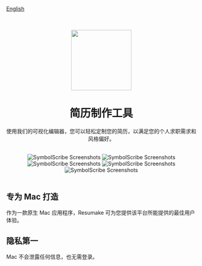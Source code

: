 [English](./README.md)

<div align="center">
	<br />
	<br />
	<img src="https://github.com/jaywcjlove/ResumeRevise/assets/1680273/d6e20801-ff86-4641-9702-1e27bd9e5fa5" width="160" height="160" />
	<h1>简历制作工具</h1>
	<p>
		使用我们的可视化编辑器，您可以轻松定制您的简历，以满足您的个人求职需求和风格偏好。
	</p>
	<br />
</div>

<div align="center">
	<img alt="SymbolScribe Screenshots" src="https://github.com/jaywcjlove/ResumeRevise/assets/1680273/3e416117-d420-4ea3-94ca-73c3e50a1d50" />
	<img alt="SymbolScribe Screenshots" src="https://github.com/jaywcjlove/ResumeRevise/assets/1680273/4c0f2899-1d4b-4d84-9a75-be331864ab7d" />
	<img alt="SymbolScribe Screenshots" src="https://github.com/jaywcjlove/ResumeRevise/assets/1680273/27f61129-bda4-4286-8f2e-7f62a66e7c01" />
	<img alt="SymbolScribe Screenshots" src="https://github.com/jaywcjlove/ResumeRevise/assets/1680273/d918c032-c691-40ab-b7dd-327547e1f8e5" />
	<img alt="SymbolScribe Screenshots" src="https://github.com/jaywcjlove/ResumeRevise/assets/1680273/0b8e7b79-5f83-4e64-8c87-2965a5580dca" />
</div>
<br />

## 专为 Mac 打造

作为一款原生 Mac 应用程序，Resumake 可为您提供该平台所能提供的最佳用户体验。

## 隐私第一

Mac 不会泄露任何信息，也无需登录。
